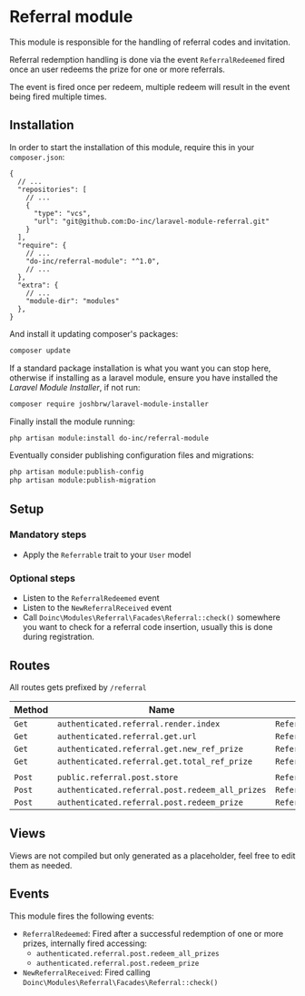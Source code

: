 # Referral module

This module is responsible for the handling of referral codes and invitation.

Referral redemption handling is done via the event `ReferralRedeemed` fired once an user redeems the
prize for one or more referrals.

The event is fired once per redeem, multiple redeem will result in the event being fired multiple times.

## Installation

In order to start the installation of this module, require this in your `composer.json`:
```json5
{
  // ...
  "repositories": [
    // ...
    {
      "type": "vcs",
      "url": "git@github.com:Do-inc/laravel-module-referral.git"
    }
  ],
  "require": {
    // ...
    "do-inc/referral-module": "^1.0",
    // ...
  },
  "extra": {
    // ...
    "module-dir": "modules"
  },
}
```

And install it updating composer's packages:
```bash
composer update
```

If a standard package installation is what you want you can stop here, otherwise if installing as a laravel module, 
ensure you have installed the _Laravel Module Installer_, if not run:
```bash
composer require joshbrw/laravel-module-installer
```

Finally install the module running:
```bash
php artisan module:install do-inc/referral-module
```

Eventually consider publishing configuration files and migrations:
```bash
php artisan module:publish-config
php artisan module:publish-migration
```

## Setup
### Mandatory steps
* Apply the `Referrable` trait to your `User` model

### Optional steps
* Listen to the `ReferralRedeemed` event
* Listen to the `NewReferralReceived` event
* Call `Doinc\Modules\Referral\Facades\Referral::check()` somewhere you want to check for a referral code insertion, 
usually this is done during registration.

## Routes
All routes gets prefixed by `/referral`

| Method | Name                                            | Callback                           | Route                   |
|--------|-------------------------------------------------|------------------------------------|-------------------------|
| `Get`  | `authenticated.referral.render.index`           | `ReferralController@index`         | `/`                     |
| `Get`  | `authenticated.referral.get.url`                | `ReferralController@url`           | `/url`                  |
| `Get`  | `authenticated.referral.get.new_ref_prize`      | `ReferralController@newRefPrize`   | `/prize`                |
| `Get`  | `authenticated.referral.get.total_ref_prize`    | `ReferralController@totalRefPrize` | `/total-prize`          |
|        |                                                 |                                    |                         |
| `Post` | `public.referral.post.store`                    | `ReferralController@store`         | `/`                     |
| `Post` | `authenticated.referral.post.redeem_all_prizes` | `ReferralController@redeemAll`     | `/redeem`               |
| `Post` | `authenticated.referral.post.redeem_prize`      | `ReferralController@redeem`        | `/redeem/{referred_id}` |

## Views
Views are not compiled but only generated as a placeholder, feel free to edit them as needed.

## Events
This module fires the following events:
* `ReferralRedeemed`: Fired after a successful redemption of one or more prizes, internally fired accessing:
  * `authenticated.referral.post.redeem_all_prizes`
  * `authenticated.referral.post.redeem_prize`
* `NewReferralReceived`: Fired calling `Doinc\Modules\Referral\Facades\Referral::check()`